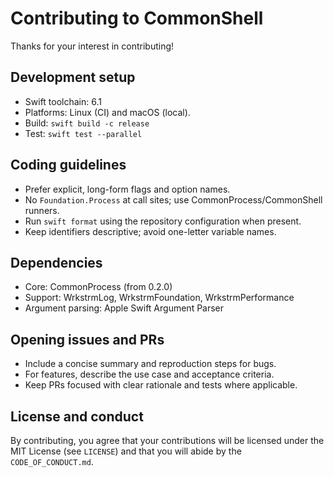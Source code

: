 # Contributing to CommonShell

Thanks for your interest in contributing!

## Development setup

- Swift toolchain: 6.1
- Platforms: Linux (CI) and macOS (local).
- Build: `swift build -c release`
- Test: `swift test --parallel`

## Coding guidelines

- Prefer explicit, long-form flags and option names.
- No `Foundation.Process` at call sites; use CommonProcess/CommonShell runners.
- Run `swift format` using the repository configuration when present.
- Keep identifiers descriptive; avoid one-letter variable names.

## Dependencies

- Core: CommonProcess (from 0.2.0)
- Support: WrkstrmLog, WrkstrmFoundation, WrkstrmPerformance
- Argument parsing: Apple Swift Argument Parser

## Opening issues and PRs

- Include a concise summary and reproduction steps for bugs.
- For features, describe the use case and acceptance criteria.
- Keep PRs focused with clear rationale and tests where applicable.

## License and conduct

By contributing, you agree that your contributions will be licensed under the
MIT License (see `LICENSE`) and that you will abide by the `CODE_OF_CONDUCT.md`.

